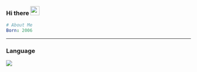 <h3>
  Hi there
  <a id="waving">
    <img src="https://em-content.zobj.net/source/microsoft-teams/363/waving-hand_1f44b.png" width=25 />
  </a>
</h3>

```yml
# About Me
Born: 2006
```
<hr />

<a id="Language">
  <h3>Language</h3>
  <img src="https://skillicons.dev/icons?i=php" />
</a>
